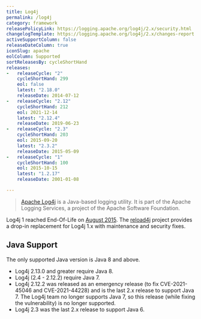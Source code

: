 ```yaml
---
title: Log4j
permalink: /log4j
category: framework
releasePolicyLink: https://logging.apache.org/log4j/2.x/security.html
changelogTemplate: https://logging.apache.org/log4j/2.x/changes-report.html#a{{"__LATEST__"}}
activeSupportColumn: false
releaseDateColumn: true
iconSlug: apache
eolColumn: Supported
sortReleasesBy: cycleShortHand
releases:
-   releaseCycle: "2"
    cycleShortHand: 299
    eol: false
    latest: "2.18.0"
    releaseDate: 2014-07-12
-   releaseCycle: "2.12"
    cycleShortHand: 212
    eol: 2021-12-14
    latest: "2.12.4"
    releaseDate: 2019-06-23
-   releaseCycle: "2.3"
    cycleShortHand: 203
    eol: 2015-09-20
    latest: "2.3.2"
    releaseDate: 2015-05-09
-   releaseCycle: "1"
    cycleShortHand: 100
    eol: 2015-10-15
    latest: "1.2.17"
    releaseDate: 2001-01-08

---
```


> [Apache Log4j](https://logging.apache.org/log4j/2.x/) is a Java-based logging utility. It is part of the Apache Logging Services, a project of the Apache Software Foundation.

Log4j 1 reached End-Of-Life on [August 2015](https://blogs.apache.org/foundation/entry/apache_logging_services_project_announces). The [reload4j](https://reload4j.qos.ch/) project provides a drop-in replacement for Log4j 1.x with maintenance and security fixes.

## Java Support

The only supported Java version is Java 8 and above.

- Log4j 2.13.0 and greater require Java 8.
- Log4j (2.4 - 2.12.2) require Java 7.
- Log4j 2.12.2 was released as an emergency release (to fix CVE-2021-45046 and CVE-2021-44228) and is the last 2.x release to support Java 7. The Log4j team no longer supports Java 7, so this release (while fixing the vulnerability) is no longer supported.
- Log4j 2.3 was the last 2.x release to support Java 6.
